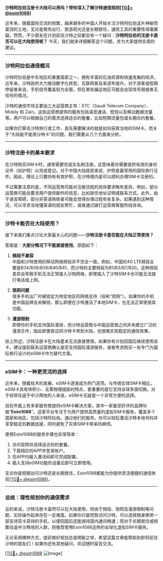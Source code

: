 **沙特阿拉伯注册卡大陆可以用吗？带你深入了解沙特通信规则[[TG💪+ @esim1088](https://t.me/s/esim1088)]**

近年来，随着国际交流的频繁，越来越多的中国人开始关注沙特阿拉伯这片神秘而富饶的土地。无论是商务出行、旅游观光还是长期居住，通信工具的重要性毋庸置疑。然而，不少朋友在计划前往沙特之前都会有一个疑问：**沙特阿拉伯的注册卡是否可以在大陆使用呢？** 今天，我们就来详细解答这个问题，并为大家提供实用的建议。

---

### **沙特阿拉伯通信概况**

沙特阿拉伯是中东地区的重要国家之一，拥有丰富的石油资源和快速发展的经济。近年来，沙特政府大力推动数字化转型，互联网普及率逐年提升。对于游客或短期停留者来说，手机信号覆盖较为全面，但在某些偏远地区可能会出现信号弱或者无信号的情况。

沙特的通信市场主要由三大运营商主导：STC（Saudi Telecom Company）、Mobily 和 Zain。这些运营商提供的服务包括语音通话、短信以及移动数据流量等。用户可以根据自己的需求选择适合的套餐，比如短期流量包或长期合约套餐。

如果你打算去沙特旅行或工作，首先需要解决的就是如何获取当地的SIM卡。而关于“大陆能不能用沙特卡”的问题，我们需要从几个方面来分析。

---

### **沙特注册卡的基本要求**

在沙特购买SIM卡时，通常需要完成实名制注册。这意味着你需要提供有效的身份证件（如护照）以完成登记。对于中国大陆居民来说，护照是最常用的国际旅行证件。因此，理论上只要持有有效护照，在沙特境内是可以顺利办理SIM卡注册的。

不过需要注意的是，不同运营商可能对注册流程的具体要求略有差异。例如，部分运营商可能会要求用户提供额外的信息，比如居住地址证明或联系方式。此外，由于语言障碍，部分非英语熟练者可能会觉得办理过程有些复杂。如果遇到这种情况，可以寻求当地懂英语的朋友帮忙，或者通过拨打运营商客服热线咨询。

---

### **沙特卡能否在大陆使用？**

接下来我们重点讨论大家最关心的问题——**沙特注册卡是否能在大陆正常使用？**

答案是：**大部分情况下不能直接使用**。原因如下：

1. **频段不兼容**  
   中国和沙特使用的移动网络频段并不完全一致。例如，中国的4G LTE频段主要是B34/B38/B39/B40/B41，而沙特的主要频段为B1/B3/B7/B20。这种频段差异会导致手机无法正常接入沙特网络，即使插入了沙特SIM卡也可能无法拨打电话或上网。

2. **锁网问题**  
   很多手机出厂时被锁定为特定地区的网络支持（俗称“锁网”）。如果你的手机是中国品牌且未解锁，那么即便在沙特激活了本地SIM卡，也无法正常使用其功能。

3. **漫游限制**  
   即使你的手机支持国际漫游，但沙特运营商与中国运营商之间并未建立广泛的漫游合作，因此即便尝试将沙特卡带到大陆，也很难实现稳定的通信效果。

综上所述，沙特注册卡在大陆基本无法直接使用。如果你有计划回国后继续使用该卡，建议提前联系运营商确认是否支持国际漫游服务，或者考虑购买一张专门为国际旅行设计的eSIM卡作为替代方案。

---

### **eSIM卡：一种更灵活的选择**

近年来，随着技术的发展，eSIM卡逐渐成为热门选项。与传统实体SIM卡相比，eSIM卡具有体积小、无需物理插拔的特点，更重要的是它支持全球多国切换。对于经常往返于中沙两地的人来说，eSIM卡无疑是一个非常方便的选择。

目前市面上有多家服务商提供eSIM卡解决方案，其中一家备受好评的品牌叫做“**Esim1088**”。这家平台专注于为用户提供高质量的虚拟SIM卡服务，覆盖多个国家和地区，包括沙特阿拉伯。通过他们的服务，你可以轻松激活沙特本地号码并享受稳定的数据连接，同时避免了实体SIM卡带来的麻烦。

使用Esim1088的服务步骤也非常简单：
1. 访问官网并选择适合你的套餐。
2. 下载相应的APP并登录账户。
3. 在APP内输入激活码即可完成配置。
4. 插入支持eSIM功能的设备后即可立即使用。

无论你是短期访问沙特还是长期居住，Esim1088都能为你提供灵活便捷的通信体验[[TG💪+ @esim1088](https://t.me/s/esim1088)]。

---

### **总结：理性规划你的通信需求**

总的来说，沙特注册卡虽然可以在大陆使用，但由于频段、锁网及漫游限制等问题，实际操作起来存在一定难度。如果你只是短暂访问沙特，可以选择随身携带一部支持双卡双待的手机，以便回国后还能保持国内通讯畅通；而对于长期居住或频繁往返中沙两地的人群，则推荐使用Esim1088这样的全球化虚拟SIM卡服务。

无论采用哪种方式，提前做好规划总是明智之举。希望这篇文章能帮助到即将前往沙特的朋友们！如果你还有其他疑问，欢迎随时留言交流。

[[TG💪+ @esim1088](https://t.me/s/esim1088) ![Image](https://i.postimg.cc/4NQfJmqS/Snipaste-2025-05-13-00-14-12.png)]